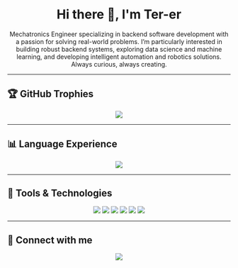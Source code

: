 <!-- README.md -->

<h1 align="center">Hi there 👋, I'm Ter-er</h1>
<p align="center">
  Mechatronics Engineer specializing in backend software development with a passion for solving real-world problems. 
  I’m particularly interested in building robust backend systems, exploring data science and machine learning, and developing intelligent automation and robotics solutions. Always curious, always creating.
</p>

---

## 🏆 GitHub Trophies
<p align="center">
  <img src="https://github-profile-trophy.vercel.app/?username=Ter-er&theme=darkhub&no-frame=true&no-bg=true&margin-w=5" />
</p>

---

## 📊 Language Experience

<p align="center">
  <img src="https://github-readme-stats.vercel.app/api/top-langs/?username=Ter-er&layout=compact&langs_count=10&theme=dark&hide_progress=false" />
</p>

---

## 🧰 Tools & Technologies

<p align="center">
  <img src="https://img.shields.io/badge/-Python-05122A?style=flat&logo=python" />
  <img src="https://img.shields.io/badge/-Django-05122A?style=flat&logo=django" />
  <img src="https://img.shields.io/badge/-PostgreSQL-05122A?style=flat&logo=postgresql" />
  <img src="https://img.shields.io/badge/-JavaScript-05122A?style=flat&logo=javascript" />
  <img src="https://img.shields.io/badge/-Git-05122A?style=flat&logo=git" />
  <img src="https://img.shields.io/badge/-Linux-05122A?style=flat&logo=linux" />
</p>

---

## 🔗 Connect with me

<p align="center">
  <a href="https://www.linkedin.com/in/ter-er-gbem" target="blank" rel="noopener noreferrer">
    <img src="https://img.shields.io/badge/LinkedIn-Ter--er-blue?style=flat&logo=linkedin" />
  </a>
</p>
